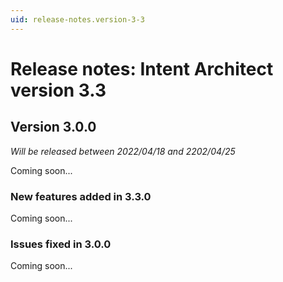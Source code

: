 ```yaml
---
uid: release-notes.version-3-3
---
```

# Release notes: Intent Architect version 3.3

## Version 3.0.0
_Will be released between 2022/04/18 and 2202/04/25_

Coming soon...

### New features added in 3.3.0

Coming soon...

### Issues fixed in 3.0.0

Coming soon...
